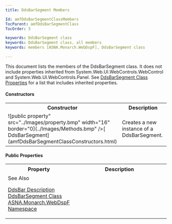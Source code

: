 ```yaml
---
title: DdsBarSegment Members

Id: amfDdsBarSegmentClassMembers
TocParent: amfDdsBarSegmentClass
TocOrder: 5

keywords: DdsBarSegment class
keywords: DdsBarSegment class, all members
keywords: members [ASNA.Monarch.WebDspF], DdsBarSegment class

---
```


This document lists the members of the DdsBarSegment class. It does not include properties inherited from System.Web.UI.WebControls.WebControl and System.Web.UI.WebControls.Panel. See [DdsBarSegment Class Properties](amfDdsBarSegmentClassProperties.html) for a list that includes inherited properties.
<!-- start constructor table -->	

#### Constructors
<table class="mytable" cellspacing="0" cellpadding="4" width="90%">
          <colgroup>
            <col width="30%" />
            <col width="70%" />
          </colgroup>
          <tr>
            <th>Constructor</th>
            <th>Description</th>
          </tr>
<!-- end copy BUT put in extra div and end of table -->
          <tr>
            <td>![public property" src="../Images/property.bmp" width="16" border="0](../Images/Methods.bmp" />[
              DdsBarSegment](amfDdsBarSegmentClassConstructors.html)</td>
            <td>Creates a new instance of a
            DdsBarSegment.</td>
          </tr>
</table>

<!-- start table -->	

#### Public Properties
<table class="mytable" cellspacing="0" cellpadding="4" width="90%">
          <colgroup>
            <col width="30%" />
            <col width="70%" />
          </colgroup>
          <tr>
            <th style="height: 32px">Property</th>
            <th style="height: 32px">Description</th>
          </tr>
<!-- end copy BUT put in extra div and end of table -->
          <tr>
            <td><img  height="16) [Alignment](amfDdsBarSegmentClassAlignmentProperty.html)</td>
            <td>Gets or sets the alignment of the BarSegment's contents.</td>
          </tr>
</table>

<!-- start table -->	

#### See Also
[DdsBar Description](amfUnderstandingBars.html) <br /> [DdsBarSegment Class](amfDdsBarSegmentClass.html) <br /> [ ASNA.Monarch.WebDspF Namespace](amfWebDspFNamespace.html) 
